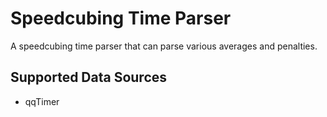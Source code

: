 # Speedcubing Time Parser

A speedcubing time parser that can parse various averages and penalties.

## Supported Data Sources

- qqTimer
